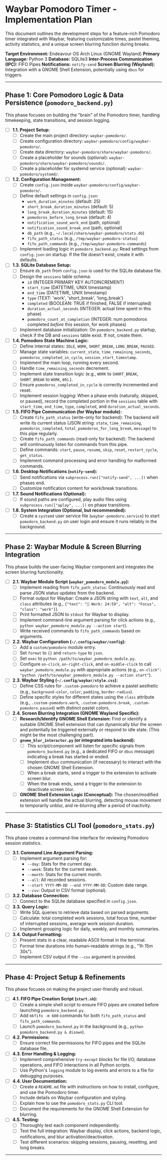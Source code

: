 # Waybar Pomodoro Timer - Implementation Plan

This document outlines the development steps for a feature-rich Pomodoro timer integrated with Waybar, featuring customizable times, pastel theming, activity statistics, and a unique screen blurring function during breaks.

**Target Environment:** Endeavour OS Arch Linux (GNOME Wayland)
**Primary Language:** Python 3
**Database:** SQLite3
**Inter-Process Communication (IPC):** FIFO Pipes
**Notifications:** `notify-send`
**Screen Blurring (Wayland):** Integration with a GNOME Shell Extension, potentially using `dbus` for triggers.

---

## Phase 1: Core Pomodoro Logic & Data Persistence (`pomodoro_backend.py`)

This phase focuses on building the "brain" of the Pomodoro timer, handling timekeeping, state transitions, and session logging.

- [ ] **1.1. Project Setup:**
    - [ ] Create the main project directory: `waybar-pomodoro/`.
    - [ ] Create configuration directory: `waybar-pomodoro/config/waybar-pomodoro/`.
    - [ ] Create data directory: `waybar-pomodoro/share/waybar-pomodoro/`.
    - [ ] Create a placeholder for sounds (optional): `waybar-pomodoro/share/waybar-pomodoro/sounds/`.
    - [ ] Create a placeholder for systemd service (optional): `waybar-pomodoro/systemd/`.
- [ ] **1.2. Configuration Management:**
    - [ ] Create `config.json` inside `waybar-pomodoro/config/waybar-pomodoro/`.
    - [ ] Define default settings in `config.json`:
        - `work_duration_minutes` (default: 25)
        - `short_break_duration_minutes` (default: 5)
        - `long_break_duration_minutes` (default: 15)
        - `pomodoros_before_long_break` (default: 4)
        - `notification_sound_work_end` (path, optional)
        - `notification_sound_break_end` (path, optional)
        - `db_path` (e.g., `~/.local/share/waybar-pomodoro/stats.db`)
        - `fifo_path_status` (e.g., `/tmp/waybar-pomodoro-status`)
        - `fifo_path_commands` (e.g., `/tmp/waybar-pomodoro-commands`)
    - [ ] Implement loading logic in `pomodoro_backend.py`: Read settings from `config.json` on startup. If the file doesn't exist, create it with defaults.
- [ ] **1.3. SQLite Database Setup:**
    - [ ] Ensure `db_path` from `config.json` is used for the SQLite database file.
    - [ ] Design the `sessions` table schema:
        - `id` (INTEGER PRIMARY KEY AUTOINCREMENT)
        - `start_time` (DATETIME, UNIX timestamp)
        - `end_time` (DATETIME, UNIX timestamp)
        - `type` (TEXT: 'work', 'short_break', 'long_break')
        - `completed` (BOOLEAN: TRUE if finished, FALSE if interrupted)
        - `duration_actual_seconds` (INTEGER: actual time spent in this phase)
        - `pomodoro_count_at_completion` (INTEGER: num pomodoros completed *before* this session, for work phases)
    - [ ] Implement database initialization: On `pomodoro_backend.py` startup, check if the DB and `sessions` table exist. If not, create them.
- [ ] **1.4. Pomodoro State Machine Logic:**
    - [ ] Define internal states: `IDLE`, `WORK`, `SHORT_BREAK`, `LONG_BREAK`, `PAUSED`.
    - [ ] Manage state variables: `current_state`, `time_remaining_seconds`, `pomodoros_completed_in_cycle`, `session_start_timestamp`.
    - [ ] Implement the main loop, running every second.
    - [ ] Handle `time_remaining_seconds` decrement.
    - [ ] Implement state transition logic (e.g., `WORK` to `SHORT_BREAK`, `SHORT_BREAK` to `WORK`, etc.).
    - [ ] Ensure `pomodoros_completed_in_cycle` is correctly incremented and reset.
    - [ ] Implement session logging: When a phase ends (naturally, skipped, or paused), record the completed portion in the `sessions` table with `start_time`, `end_time`, `type`, `completed`, and `duration_actual_seconds`.
- [ ] **1.5. FIFO Pipe Communication (for Waybar module):**
    - [ ] Create `fifo_path_status` (write-only for backend): The backend will write its current status (JSON string: `state`, `time_remaining`, `pomodoros_completed`, `total_pomodoros_for_long_break`, `message`) to this pipe regularly.
    - [ ] Create `fifo_path_commands` (read-only for backend): The backend will continuously listen for commands from this pipe.
    - [ ] Define commands: `start`, `pause`, `resume`, `skip`, `reset`, `restart_cycle`, `get_status`.
    - [ ] Implement command processing and error handling for malformed commands.
- [ ] **1.6. Desktop Notifications (`notify-send`):**
    - [ ] Send notifications via `subprocess.run(["notify-send", ...])` when phases end.
    - [ ] Customize notification content for work/break transitions.
- [ ] **1.7. Sound Notifications (Optional):**
    - [ ] If sound paths are configured, play audio files using `subprocess.run(["aplay", ...])` on phase transitions.
- [ ] **1.8. System Integration (Optional, but recommended):**
    - [ ] Create a `systemd` user service file (`waybar-pomodoro.service`) to start `pomodoro_backend.py` on user login and ensure it runs reliably in the background.

---

## Phase 2: Waybar Module & Screen Blurring Integration

This phase builds the user-facing Waybar component and integrates the screen blurring functionality.

- [ ] **2.1. Waybar Module Script (`waybar_pomodoro_module.py`):**
    - [ ] Implement reading from `fifo_path_status`: Continuously read and parse JSON status updates from the backend.
    - [ ] Format output for Waybar: Create a JSON string with `text`, `alt`, and `class` attributes (e.g., `{"text": "🍅 Work: 24:59", "alt": "Focus", "class": "work"}`).
    - [ ] Print formatted JSON to `stdout` for Waybar to display.
    - [ ] Implement command-line argument parsing for click actions (e.g., `python waybar_pomodoro_module.py --action start`).
    - [ ] Write received commands to `fifo_path_commands` based on arguments.
- [ ] **2.2. Waybar Configuration (`~/.config/waybar/config`):**
    - [ ] Add a `custom/pomodoro` module entry.
    - [ ] Set `format` to `{}` and `return-type` to `json`.
    - [ ] Set `exec` to `python /path/to/waybar_pomodoro_module.py`.
    - [ ] Configure `on-click`, `on-right-click`, and `on-middle-click` to call `waybar_pomodoro_module.py` with appropriate actions (e.g., `on-click": "python /path/to/waybar_pomodoro_module.py --action start"`).
- [ ] **2.3. Waybar Styling (`~/.config/waybar/style.css`):**
    - [ ] Define CSS rules for `.custom-pomodoro` to achieve a pastel aesthetic (e.g., `background-color`, `color`, `padding`, `border-radius`).
    - [ ] Define specific styles for different states using the `class` attribute (e.g., `.custom-pomodoro.work`, `.custom-pomodoro.break`, `.custom-pomodoro.paused`) with distinct pastel colors.
- [ ] **2.4. Screen Blurring Integration (GNOME Wayland Specific):**
    - [ ] **Research/Identify GNOME Shell Extension:** Find or identify a suitable GNOME Shell extension that can dynamically blur the screen and potentially be triggered externally or respond to idle state. (This might be the most challenging part).
    - [ ] **`gnome_blur_interactor.py` (or integrated into backend):**
        - [ ] This script/component will listen for specific signals from `pomodoro_backend.py` (e.g., a dedicated FIFO or `dbus` message) indicating a break has started or ended.
        - [ ] Implement `dbus` communication (if necessary) to interact with the chosen GNOME Shell Extension.
        - [ ] When a break starts, send a trigger to the extension to activate screen blur.
        - [ ] When the break ends, send a trigger to the extension to deactivate screen blur.
    - [ ] **GNOME Shell Extension Logic (Conceptual):** The chosen/modified extension will handle the actual blurring, detecting mouse movement to temporarily unblur, and re-blurring after a period of inactivity.

---

## Phase 3: Statistics CLI Tool (`pomodoro_stats.py`)

This phase creates a command-line interface for reviewing Pomodoro session statistics.

- [ ] **3.1. Command Line Argument Parsing:**
    - [ ] Implement argument parsing for:
        - `--day`: Stats for the current day.
        - `--week`: Stats for the current week.
        - `--month`: Stats for the current month.
        - `--all`: All recorded sessions.
        - `--start YYYY-MM-DD --end YYYY-MM-DD`: Custom date range.
        - `--csv`: Output in CSV format (optional).
- [ ] **3.2. Database Connection:**
    - [ ] Connect to the SQLite database specified in `config.json`.
- [ ] **3.3. Query Logic:**
    - [ ] Write SQL queries to retrieve data based on parsed arguments.
    - [ ] Calculate: total completed work sessions, total focus time, number of interrupted sessions, average work session duration.
    - [ ] Implement grouping logic for daily, weekly, and monthly summaries.
- [ ] **3.4. Output Formatting:**
    - [ ] Present stats in a clear, readable ASCII format in the terminal.
    - [ ] Format time durations into human-readable strings (e.g., "1h 15m 30s").
    - [ ] Implement CSV output if the `--csv` argument is provided.

---

## Phase 4: Project Setup & Refinements

This phase focuses on making the project user-friendly and robust.

- [ ] **4.1. FIFO Pipe Creation Script (`start.sh`):**
    - [ ] Create a simple shell script to ensure FIFO pipes are created before launching `pomodoro_backend.py`.
    - [ ] Add `mkfifo -m 600` commands for both `fifo_path_status` and `fifo_path_commands`.
    - [ ] Launch `pomodoro_backend.py` in the background (e.g., `python pomodoro_backend.py & disown`).
- [ ] **4.2. Permissions:**
    - [ ] Ensure correct file permissions for FIFO pipes and the SQLite database file.
- [ ] **4.3. Error Handling & Logging:**
    - [ ] Implement comprehensive `try-except` blocks for file I/O, database operations, and FIFO interactions in all Python scripts.
    - [ ] Use Python's `logging` module to log events and errors to a file for debugging purposes.
- [ ] **4.4. User Documentation:**
    - [ ] Create a `README.md` file with instructions on how to install, configure, and use the Pomodoro timer.
    - [ ] Include details on Waybar configuration and styling.
    - [ ] Explain how to use the `pomodoro_stats.py` CLI tool.
    - [ ] Document the requirements for the GNOME Shell Extension for blurring.
- [ ] **4.5. Testing:**
    - [ ] Thoroughly test each component independently.
    - [ ] Test the full integration: Waybar display, click actions, backend logic, notifications, and blur activation/deactivation.
    - [ ] Test different scenarios: skipping sessions, pausing, resetting, and long breaks.

---